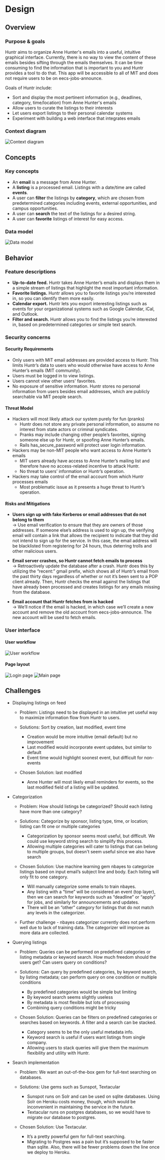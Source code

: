 # Design
## Overview
### Purpose & goals

Huntr aims to organize Anne Hunter's emails into a useful, intuitive graphical interface. Currently, there is no way to view the content of these emails besides sifting through the emails themselves. It can be time consuming to find the information that is important to you and Huntr provides a tool to do that. This app will be accessible to all of MIT and does not require users to be on eecs-jobs-announce.

Goals of Huntr include:

* Sort and display the most pertinent information (e.g., deadlines, category, time/location) from Anne Hunter's emails
* Allow users to curate the listings to their interests
* Let users export listings to their personal calendar systems
* Experiment with building a web interface that integrates emails

### Context diagram

![Context diagram](img/context_diagram.png)

## Concepts
### Key concepts

* An **email** is a message from Anne Hunter.
* A **listing** is a processed email. Listings with a date/time are called **events**.
* A user can **filter** the listings by **category**, which are chosen from predetermined categories including events, external opportunities, and campus opportunities.
* A user can **search** the text of the listings for a desired string.
* A user can **favorite** listings of interest for easy access.

### Data model

![Data model](img/data_model.png)

## Behavior
### Feature descriptions

* **Up-to-date feed.** Huntr takes Anne Hunter’s emails and displays them in a simple stream of listings that highlight the most important information.
* **Favorite listings.** Huntr allows you to favorite listings you’re interested in, so you can identify them more easily.
* **Calendar export.** Huntr lets you export interesting listings such as events for your organizational systems such as Google Calendar, iCal, and Outlook.
* **Filter and search.** Huntr allows you to find the listings you’re interested in, based on predetermined categories or simple text search.

### Security concerns

#### Security Requirements
* Only users with MIT email addresses are provided access to Huntr.  This limits Huntr’s data to users who would otherwise have access to Anne Hunter’s emails (MIT community).
* Users must be logged in to view listings.
* Users cannot view other users' favorites.
* No exposure of sensitive information. Huntr stores no personal information from users besides email addresses, which are publicly searchable via MIT people search.

#### Threat Model
* Hackers will most likely attack our system purely for fun (pranks)
  * Huntr does not store any private personal information, so assume no interest from state actors or criminal syndicates.
  * Pranks may include changing other people’s favorites, signing someone else up for Huntr, or spoofing Anne Hunter’s emails.
  * Rails has_secure_password will protect user login information.
* Hackers may be non-MIT people who want access to Anne Hunter’s emails
  * MIT users already have access to Anne Hunter’s mailing list and therefore have no access-related incentive to attack Huntr.
  * No threat to users’ information or Huntr’s operation.
* Hackers may take control of the email account from which Huntr processes emails
  * Most problematic issue as it presents a huge threat to Huntr’s operation.

#### Risks and Mitigations
* **Users sign up with fake Kerberos or email addresses that do not belong to them**  
  → Use email verification to ensure that they are owners of those addresses. If someone else’s address is used to sign up, the verifying email will contain a link that allows the recipient to indicate that they did not intend to sign up for the service.  In this case, the email address will be blacklisted from registering for 24 hours, thus deterring trolls and other malicious users.
  
* **Email server crashes, so Huntr cannot fetch emails to process**  
  → Retroactively update the database after a crash. Huntr does this by utilizing the “recent:” gmail prefix, which shows all of Huntr’s email from the past thirty days regardless of whether or not it’s been sent to a POP client already. Then, Huntr checks the email against the listings that have already been processed and creates listings for any emails missing from the database.
  
* **Email account that Huntr fetches from is hacked**  
  → We’ll notice if the email is hacked, in which case we’ll create a new account and remove the old account from eecs-jobs-announce. The new account will be used to fetch emails.

### User interface

#### User workflow

![User workflow](img/wireframe_flow.png)

#### Page layout
![Login page](img/wireframe_login.png)
![Main page](img/wireframe_main.png)

## Challenges
* Displaying listings on feed
  * Problem: Listings need to be displayed in an intuitive yet useful way to maximize information flow from Huntr to users.
  
  * Solutions: Sort by creation, last modified, event time
    * Creation would be more intuitive (email default) but no improvement
    * Last modified would incorporate event updates, but similar to default
    * Event time would highlight soonest event, but difficult for non-events
  * Chosen Solution: last modified
  
    * Anne Hunter will most likely email reminders for events, so the last modified field of a listing will be updated. 

* Categorization
  * Problem: How should listings be categorized? Should each listing have more than one category?
  
  * Solutions: Categorize by sponsor, listing type, time, or location; listing can fit one or multiple categories
    * Categorization by sponsor seems most useful, but difficult. We could use keyword string search to simplify this process.
    * Allowing multiple categories will cater to listings that can belong to multiple groups, but doesn't seem useful since we also have search
  * Chosen Solution: Use machine learning gem nbayes to categorize listings based on input email’s subject line and body.  Each listing will only fit to one category.
  
    * Will manually categorize some emails to train nbayes.
    * Any listing with a “time” will be considered an event (top layer), then we can search for keywords such as “deadline” or “apply” for jobs, and similarly for announcements and updates.
    * There will be an “other” category for listings that do not match any levels in the categorizer.
  * Further challenge - nbayes categorizer currently does not perform well due to lack of training data. The categorizer will improve as more data are collected.

* Querying listings
  * Problem: Queries can be performed on predefined categories or listing metadata or keyword search. How much freedom should the users get? Can users query on conditions?

  * Solutions: Can query by predefined categories, by keyword search, by listing metadata; can perform query on one condition or multiple conditions
    * By predefined categories would be simple but limiting
    * By keyword search seems slightly useless 
    * By metadata is most flexible but lots of processing
    * Combining query conditions might be tricky

  * Chosen Solution: Queries can be filters on predefined categories or searches based on keywords. A filter and a search can be stacked.
    * Category seems to be the only useful metadata info.
    * Keyword search is useful if users want listings from single company.
    * Allowing users to stack queries will give them the maximum flexibility and utility with Huntr.
    
* Search implementation
    * Problem:  We want an out-of-the-box gem for full-text searching on databases.
    
    * Solutions: Use gems such as Sunspot, Textacular
      * Sunspot runs on Solr and can be used on sqlite databases. Using Solr on Heroku costs money, though, which would be inconvenient in maintaining the service in the future.
      * Textacular runs on postgres databases, so we would have to migrate our database to postgres.
    * Chosen Solution: Use Textacular.
    
      * It’s a pretty powerful gem for full-text searching.
      * Migrating to Postgres was a pain but it’s supposed to be faster than sqlite. Also, there will be fewer problems down the line once we deploy to Heroku.

